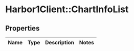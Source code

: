 # Harbor1Client::ChartInfoList

## Properties
Name | Type | Description | Notes
------------ | ------------- | ------------- | -------------


